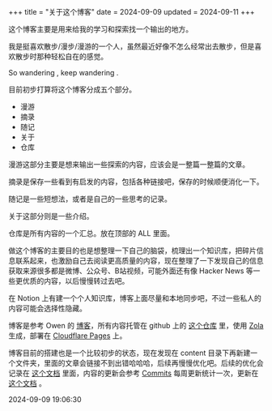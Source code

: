 +++
title = "关于这个博客"
date = 2024-09-09
updated = 2024-09-11
+++

这个博客主要是用来给我的学习和探索找一个输出的地方。

我是挺喜欢散步/漫步/漫游的一个人，虽然最近好像不怎么经常出去散步，但是喜欢散步时那种轻松自在的感觉。

So wandering , keep wandering .

目前初步打算将这个博客分成五个部分。

- 漫游
- 摘录
- 随记
- 关于
- 仓库

漫游这部分主要是想来输出一些探索的内容，应该会是一整篇一整篇的文章。

摘录是保存一些看到有启发的内容，包括各种链接吧，保存的时候顺便消化一下。

随记是一些短想法，或者是自己的一些思考的记录。

关于这部分则是一些介绍。

仓库是所有内容的一个汇总。放在顶部的 ALL 里面。

做这个博客的主要目的也是想整理一下自己的脑袋，梳理出一个知识库，把碎片信息联系起来，也激励自己去阅读更高质量的内容，现在整理了一下发现自己的信息获取来源很多都是微博、公众号、B站视频，可能外面还有像 Hacker News 等一些更优质的内容，以后慢慢转过去吧。

在 Notion 上有建一个个人知识库，博客上面尽量和本地同步吧，不过一些私人的内容可能会选择性隐藏。

博客是参考 Owen 的 [博客](https://www.owenyoung.com/)，所有内容托管在  github 上的 [这个仓库](https://github.com/BunnRecord/Deepwandering) 里，使用 [Zola](https://www.getzola.org/) 生成，部署在 [Cloudflare Pages](https://pages.cloudflare.com/) 上。

博客目前的搭建也是一个比较初步的状态，现在发现在 content 目录下再新建一个文件夹，里面的文章会链接不到出错哈哈哈，后续再慢慢优化吧。后续的优化会记录在 [这个文档](/project/blogfuncupdate/) 里面，内容的更新会参考 [Commits](https://github.com/BunnRecord/Deepwandering/commits/main/) 每周更新统计一次，更新在 [这个文档](/project/blogcontentupdate) 。

2024-09-09 19:06:30